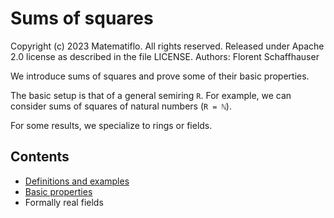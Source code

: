 # Sums of squares

Copyright (c) 2023 Matematiflo. All rights reserved.
Released under Apache 2.0 license as described in the file LICENSE.
Authors: Florent Schaffhauser

We introduce sums of squares and prove some of their basic properties.

The basic setup is that of a general semiring `R`. For example, we can consider sums of squares of natural numbers (`R = ℕ`).

For some results, we specialize to rings or fields.

## Contents

- [Definitions and examples](SumSq/Defs.html)
- [Basic properties](SumSq/Ppties.html)
- Formally real fields
